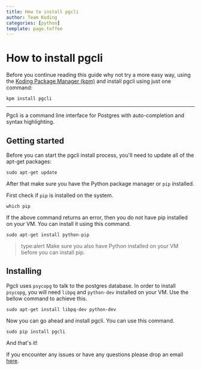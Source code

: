 ```yaml
---
title: How to install pgcli
author: Team Koding
categories: [python]
template: page.toffee
---
```


# How to install pgcli

Before you continue reading this guide why not try a more easy way, using the [Koding Package Manager (kpm)](http://learn.koding.com/guides/getting-started-kpm/) and install pgcli using just one command:

```
kpm install pgcli
```

***

Pgcli is a command line interface for Postgres with auto-completion and syntax highlighting.

## Getting started

Before you can start the pgcli install process, you'll need to update all of the apt-get packages:

```
sudo apt-get update
```

After that make sure you have the Python package manager or `pip` installed.

First check if `pip` is installed on the system.

```
which pip
```

If the above command returns an error, then you do not have pip installed on your VM. You can install it using this command.

```
sudo apt-get install python-pip
```

> type:alert
> Make sure you also have Python installed on your VM before you can install pip.

## Installing

Pgcli uses `psycopg` to talk to the postgres database. In order to install `psycopg`, you will need `libpq` and `python-dev` installed on your VM. Use the bellow command to achieve this.

```
sudo apt-get install libpq-dev python-dev
```

Now you can go ahead and install pgcli. You can use this command.

```
sudo pip install pgcli
```

And that's it!

If you encounter any issues or have any questions please drop an email [here](mailto:support@koding.com).